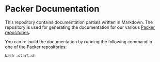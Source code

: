 # Packer Documentation

This repository contains documentation partials written in Markdown. The repository is used for generating the documentation for our various [Packer repositories](https://gitlab.com/megabyte-labs/packer).

You can re-build the documentation by running the following command in one of the Packer repositories:

```
bash .start.sh
```





